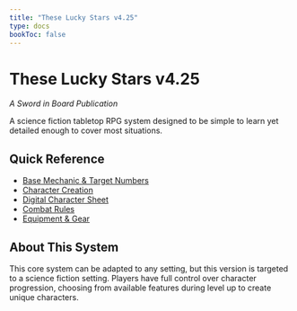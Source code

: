 ```yaml
---
title: "These Lucky Stars v4.25"
type: docs
bookToc: false
---
```


# These Lucky Stars v4.25
*A Sword in Board Publication*

A science fiction tabletop RPG system designed to be simple to learn yet detailed enough to cover most situations.

## Quick Reference
- [Base Mechanic & Target Numbers](general-rules/base-mechanic)
- [Character Creation](character-creation)
- [Digital Character Sheet](digital-character-sheet)
- [Combat Rules](general-rules/combat)
- [Equipment & Gear](equipment)

## About This System
This core system can be adapted to any setting, but this version is targeted to a science fiction setting. Players have full control over character progression, choosing from available features during level up to create unique characters.
